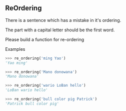## ReOrdering

There is a sentence which has a mistake in it's ordering.

The part with a capital letter should be the first word.

Please build a function for re-ordering

Examples

``` python
>>> re_ordering('ming Yao')
'Yao ming'

>>> re_ordering('Mano donowana')
'Mano donowana'

>>> re_ordering('wario LoBan hello')
'LoBan wario hello'

>>> re_ordering('bull color pig Patrick')
'Patrick bull color pig'
```
